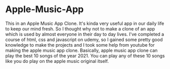 # Apple-Music-App
This in an Apple Music App Clone. It's kinda very useful app in our daily life to keep our mind fresh. So I thought why not to make a clone of an app which is used by almost everyone in their day to day lives. I've completed a course of html, css and javascript on udemy, so I gained some pretty good knowledge to make the projects and I took some help from youtube for making the apple music app clone.
Basically, apple music app clone can play the best 10 songs of the year 2021. You can play any of these 10 songs like you do play on the apple music original itself.
